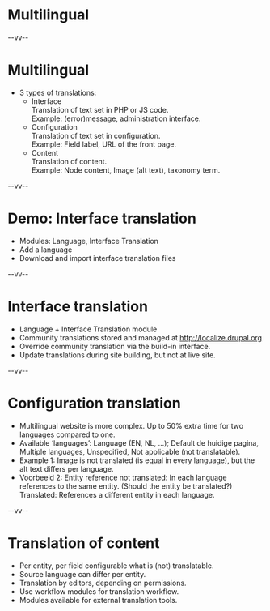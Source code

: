 # Multilingual

--vv--

# Multilingual
- 3 types of translations:
  - Interface 
    <br>Translation of text set in PHP or JS code. 
    <br>Example: (error)message, administration interface.
  - Configuration 
    <br>Translation of text set in configuration. 
    <br>Example: Field label, URL of the front page.
  - Content 
    <br>Translation of content. 
    <br>Example: Node content, Image (alt text), taxonomy term.

--vv--

# Demo: Interface translation
- Modules: Language, Interface Translation
- Add a language
- Download and import interface translation files

--vv--

# Interface translation
- Language + Interface Translation module
- Community translations stored and managed at http://localize.drupal.org
- Override community translation via the build-in interface.
- Update translations during site building, but not at live site.

--vv--

# Configuration translation
- Multilingual website is more complex. Up to 50% extra time for two languages compared to one.
- Available ‘languages’: Language (EN, NL, …); Default de huidige pagina, Multiple languages, Unspecified, Not applicable (not translatable).
- Example 1: Image is not translated (is equal in every language), but the alt text differs per language.
- Voorbeeld 2: Entity reference not translated: In each language references to the same entity. (Should the entity be translated?) Translated: References a different entity in each language.

--vv--

# Translation of content
- Per entity, per field configurable what is (not) translatable.
- Source language can differ per entity.
- Translation by editors, depending on permissions.
- Use workflow modules for translation workflow.
- Modules available for external translation tools.
